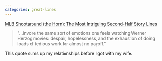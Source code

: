 ```yaml
---
categories: great-lines
---
```


[MLB Shootaround (the Horn): The Most Intriguing Second-Half Story Lines](https://grantland.com/the-triangle/mlb-shootaround-intriguing-second-half-story-lines/)

> "...invoke the same sort of emotions one feels watching Werner Herzog movies: despair, hopelessness, and the exhaustion of doing loads of tedious work for almost no payoff."

This quote sums up my relationships before I got with my wife.